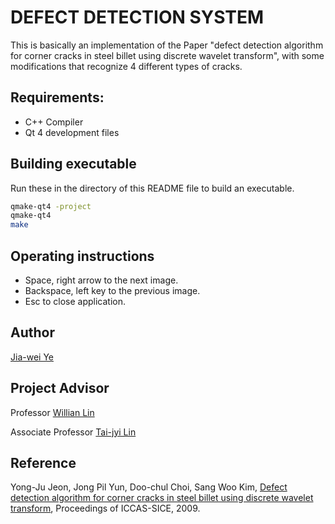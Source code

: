# DEFECT DETECTION SYSTEM

This is basically an implementation of the Paper "defect detection algorithm
for corner cracks in steel billet using discrete wavelet transform", with
some modifications that recognize 4 different types of cracks.

## Requirements:

* C++ Compiler
* Qt 4 development files

## Building executable

Run these in the directory of this README file to build an executable.
```bash
qmake-qt4 -project
qmake-qt4
make
```

## Operating instructions

* Space, right arrow to the next image.
* Backspace, left key to the previous image.
* Esc to close application.

## Author

[Jia-wei Ye](jia.wei.ye@outlook.com)

## Project Advisor

Professor [Willian Lin](wylin@cs.ccu.edu.tw)

Associate Professor [Tai-jyi Lin](tjlin@cs.ccu.edu.tw)


## Reference

Yong-Ju Jeon, Jong Pil Yun, Doo-chul Choi, Sang Woo Kim, [Defect detection algorithm for corner cracks in
steel billet using discrete wavelet transform](https://ieeexplore.ieee.org/document/5333909), Proceedings of ICCAS-SICE, 2009.


